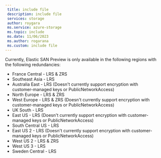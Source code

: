 ```yaml
---
 title: include file
 description: include file
 services: storage
 author: roygara
 ms.service: azure-storage
 ms.topic: include
 ms.date: 11/06/2023
 ms.author: rogarana
 ms.custom: include file
---
```

Currently, Elastic SAN Preview is only available in the following regions with the following redundancies:

- France Central - LRS & ZRS
- Southeast Asia - LRS
- Australia East - LRS (Doesn't currently support encryption with customer-managed keys or PublicNetworkAccess)
- North Europe - LRS & ZRS
- West Europe - LRS & ZRS (Doesn't currently support encryption with customer-managed keys or PublicNetworkAccess)
- UK South - LRS
- East US - LRS (Doesn't currently support encryption with customer-managed keys or PublicNetworkAccess)
- South Central US - LRS
- East US 2 - LRS (Doesn't currently support encryption with customer-managed keys or PublicNetworkAccess)
- West US 2 - LRS & ZRS
- West US 3 - LRS
- Sweden Central - LRS